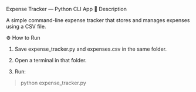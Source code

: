 Expense Tracker — Python CLI App
🧩 Description

A simple command-line expense tracker that stores and manages expenses using a CSV file.

⚙️ How to Run

1. Save expense_tracker.py and expenses.csv in the same folder.

2. Open a terminal in that folder.

3. Run:

> python expense_tracker.py